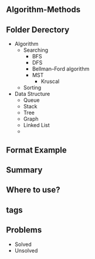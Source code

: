 ## Algorithm-Methods

## Folder Derectory
- Algorithm
    - Searching
        - BFS
        - DFS
        - Bellman–Ford algorithm
        - MST
            - Kruscal
    - Sorting
- Data Structure
    - Queue
    - Stack
    - Tree
    - Graph
    - Linked List
    - 

## Format Example

## Summary

## Where to use?

## tags

## Problems
- Solved
- Unsolved
